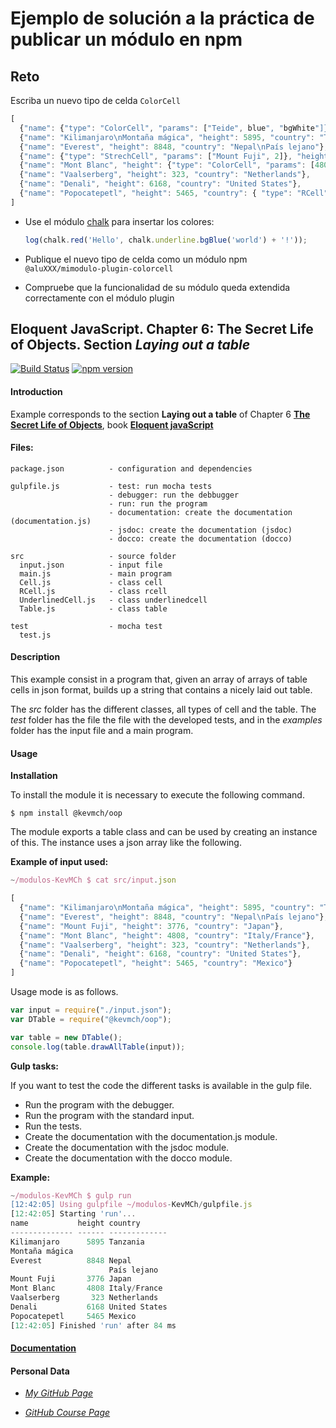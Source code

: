 # Ejemplo de solución a la práctica de publicar un módulo en npm

## Reto

Escriba un nuevo tipo de celda `ColorCell`

```js
[
  {"name": {"type": "ColorCell", "params": ["Teide", blue", "bgWhite"]}, "height": 3718, "country": "Spain"},
  {"name": "Kilimanjaro\nMontaña mágica", "height": 5895, "country": "Tanzania"},
  {"name": "Everest", "height": 8848, "country": "Nepal\nPaís lejano"},
  {"name": {"type": "StrechCell", "params": ["Mount Fuji", 2]}, "height": 3776, "country": "Japan"},
  {"name": "Mont Blanc", "height": {"type": "ColorCell", "params": [4808, "red"]}, "country": "Italy/France"},
  {"name": "Vaalserberg", "height": 323, "country": "Netherlands"},
  {"name": "Denali", "height": 6168, "country": "United States"},
  {"name": "Popocatepetl", "height": 5465, "country": { "type": "RCell", "params": ["Mexico"]} }
]
```

* Use el módulo [chalk](https://www.npmjs.com/package/chalk) para insertar los colores:

  ```js
  log(chalk.red('Hello', chalk.underline.bgBlue('world') + '!'));
  ```
* Publique el nuevo tipo de celda como un módulo npm `@aluXXX/mimodulo-plugin-colorcell`
* Compruebe que la funcionalidad de su módulo queda extendida correctamente con el módulo plugin

## Eloquent JavaScript. Chapter 6: The Secret Life of Objects.  Section *Laying out a table*

[![Build Status](https://travis-ci.org/ULL-ESIT-MII-CA-1718/modulos-KevMCh.svg?branch=master)](https://travis-ci.org/ULL-ESIT-MII-CA-1718/modulos-KevMCh)
[![npm version](https://badge.fury.io/js/%40kevmch%2Foop.svg)](https://badge.fury.io/js/%40kevmch%2Foop)

#### Introduction
Example corresponds to the section **Laying out a table** of Chapter 6 **[The Secret Life of Objects](http://eloquentjavascript.net/06_object.html)**, book **[Eloquent javaScript](http://eloquentjavascript.net/)**

#### Files:
```
package.json          - configuration and dependencies

gulpfile.js           - test: run mocha tests
                      - debugger: run the debbugger
                      - run: run the program
                      - documentation: create the documentation (documentation.js)
                      - jsdoc: create the documentation (jsdoc)
                      - docco: create the documentation (docco)

src                   - source folder
  input.json          - input file
  main.js             - main program
  Cell.js             - class cell
  RCell.js            - class rcell
  UnderlinedCell.js   - class underlinedcell
  Table.js            - class table

test                  - mocha test
  test.js
```

#### Description
This example consist in a program that, given an array of arrays of table cells in json format, builds up a string that contains a nicely laid out table.

The *src* folder has the different classes, all types of cell and the table. The *test* folder has the file the file with the developed tests, and in the *examples* folder has the input file and a main program.

#### Usage

**Installation**

To install the module it is necessary to execute the following command.
```shell
$ npm install @kevmch/oop
```

The module exports a table class and can be used by creating an instance of this. The instance uses a json array like the following.

**Example of input used:**
```javascript
~/modulos-KevMCh $ cat src/input.json

[
  {"name": "Kilimanjaro\nMontaña mágica", "height": 5895, "country": "Tanzania"},
  {"name": "Everest", "height": 8848, "country": "Nepal\nPaís lejano"},
  {"name": "Mount Fuji", "height": 3776, "country": "Japan"},
  {"name": "Mont Blanc", "height": 4808, "country": "Italy/France"},
  {"name": "Vaalserberg", "height": 323, "country": "Netherlands"},
  {"name": "Denali", "height": 6168, "country": "United States"},
  {"name": "Popocatepetl", "height": 5465, "country": "Mexico"}
]
```

Usage mode is as follows.
```javascript
var input = require("./input.json");
var DTable = require("@kevmch/oop");

var table = new DTable();
console.log(table.drawAllTable(input));
```

**Gulp tasks:**

If you want to test the code the different tasks is available in the gulp file.

  * Run the program with the debugger.
  * Run the program with the standard input.
  * Run the tests.
  * Create the documentation with the documentation.js module.
  * Create the documentation with the jsdoc module.
  * Create the documentation with the docco module.

**Example:**
```javascript
~/modulos-KevMCh $ gulp run
[12:42:05] Using gulpfile ~/modulos-KevMCh/gulpfile.js
[12:42:05] Starting 'run'...
name           height country      
-------------- ------ -------------
Kilimanjaro      5895 Tanzania     
Montaña mágica                     
Everest          8848 Nepal        
                      País lejano  
Mount Fuji       3776 Japan        
Mont Blanc       4808 Italy/France
Vaalserberg       323 Netherlands  
Denali           6168 United States
Popocatepetl     5465 Mexico       
[12:42:05] Finished 'run' after 84 ms
```

#### [Documentation](https://ull-esit-mii-ca-1718.github.io/modulos-KevMCh/)

#### Personal Data
* *[My GitHub Page](https://kevmch.github.io/)*

* *[GitHub Course Page](https://ull-esit-mii-ca-1718.github.io/docs/index.html)*
